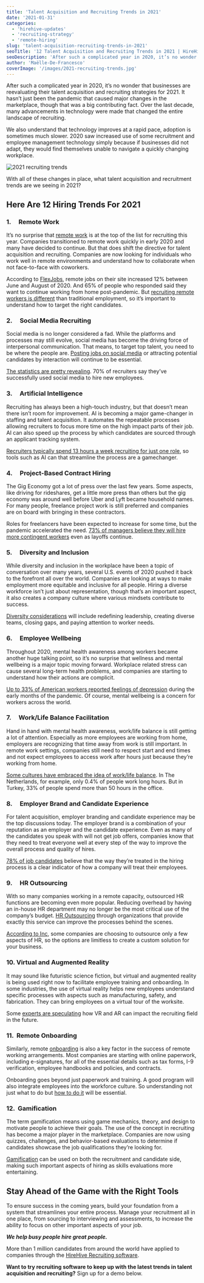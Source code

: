 ```yaml
---
title: 'Talent Acquisition and Recruiting Trends in 2021'
date: '2021-01-31'
categories:
  - 'hirehive-updates'
  - 'recruiting-strategy'
  - 'remote-hiring'
slug: 'talent-acquisition-recruiting-trends-in-2021'
seoTitle: '12 Talent Acquisition and Recruiting Trends in 2021 | HireHive'
seoDescription: 'After such a complicated year in 2020, it’s no wonder that companies are changing their talent acquisition and recruiting strategies for 2021. Check out the current hiring trends as we explore 12 recruiting trends in 2021.'
author: 'Maëlle-De-Francesco'
coverImage: '/images/2021-recruiting-trends.jpg'
---
```


After such a complicated year in 2020, it’s no wonder that businesses are reevaluating their talent acquisition and recruiting strategies for 2021. It hasn’t just been the pandemic that caused major changes in the marketplace, though that was a big contributing fact. Over the last decade, many advancements in technology were made that changed the entire landscape of recruiting.

We also understand that technology improves at a rapid pace, adoption is sometimes much slower. 2020 saw increased use of some recruitment and employee management technology simply because if businesses did not adapt, they would find themselves unable to navigate a quickly changing workplace.

![2021 recruiting trends](/images/2021-recruiting-trends-600x400.jpg)

With all of these changes in place, what talent acquisition and recruitment trends are we seeing in 2021?

## Here Are 12 Hiring Trends For 2021

### 1.     Remote Work

It’s no surprise that [remote work](https://hirehive.com/remote-working/) is at the top of the list for recruiting this year. Companies transitioned to remote work quickly in early 2020 and many have decided to continue. But that does shift the directive for talent acquisition and recruiting. Companies are now looking for individuals who work well in remote environments and understand how to collaborate when not face-to-face with coworkers.

According to [FlexJobs,](https://www.flexjobs.com/blog/post/survey-productivity-balance-improve-during-pandemic-remote-work/) remote jobs on their site increased 12% between June and August of 2020. And 65% of people who responded said they want to continue working from home post-pandemic. But [recruiting remote workers is different](https://www.fastcompany.com/90572072/recruiting-remote-workers-is-different-heres-how-to-tackle-the-first-step) than traditional employment, so it’s important to understand how to target the right candidates.

### 2.     Social Media Recruiting

Social media is no longer considered a fad. While the platforms and processes may still evolve, social media has become the driving force of interpersonal communication. That means, to target top talent, you need to be where the people are. [Posting jobs on social media](https://hirehive.com/recruiting-features/post-jobs-social-media/) or attracting potential candidates by interaction will continue to be essential.

[The statistics are pretty revealing](https://social-hire.com/blog/small-business/17-social-recruiting-statistics-for-2018-via-lauriewooduk-socialmedia-socialrecruiting). 70% of recruiters say they’ve successfully used social media to hire new employees.

### 3.     Artificial Intelligence

Recruiting has always been a high-touch industry, but that doesn’t mean there isn’t room for improvement. AI is becoming a major game-changer in staffing and talent acquisition. It automates the repeatable processes allowing recruiters to focus more time on the high impact parts of their job. AI can also speed up the process by which candidates are sourced through an applicant tracking system.

[Recruiters typically spend 13 hours a week recruiting for just one role](https://www.forbes.com/sites/falonfatemi/2019/10/31/how-ai-is-uprooting-recruiting/?sh=3954596246ce), so tools such as AI can that streamline the process are a gamechanger.

### 4.     Project-Based Contract Hiring

The Gig Economy got a lot of press over the last few years. Some aspects, like driving for rideshares, get a little more press than others but the gig economy was around well before Uber and Lyft became household names. For many people, freelance project work is still preferred and companies are on board with bringing in these contractors.

Roles for freelancers have been expected to increase for some time, but the pandemic accelerated the need. [73% of managers believe they will hire more contingent workers](https://www.simplilearn.com/growing-demand-for-freelance-work-article) even as layoffs continue.

### 5.     Diversity and Inclusion

While diversity and inclusion in the workplace have been a topic of conversation over many years, several U.S. events of 2020 pushed it back to the forefront all over the world. Companies are looking at ways to make employment more equitable and inclusive for all people. Hiring a diverse workforce isn’t just about representation, though that’s an important aspect, it also creates a company culture where various mindsets contribute to success.

[Diversity considerations](https://www.adp.com/spark/articles/2020/12/diversity-equity-and-inclusion-in-the-workplace-trends-for-2021.aspx) will include redefining leadership, creating diverse teams, closing gaps, and paying attention to worker needs.

### 6.     Employee Wellbeing

Throughout 2020, mental health awareness among workers became another huge talking point, so it’s no surprise that wellness and mental wellbeing is a major topic moving forward. Workplace related stress can cause several long-term health problems, and companies are starting to understand how their actions are complicit.

[Up to 33% of American workers reported feelings of depression](https://www.shrm.org/hr-today/news/hr-news/pages/shrm-research-covid-19-takes-a-toll-on-employees-mental-well-being.aspx) during the early months of the pandemic. Of course, mental wellbeing is a concern for workers across the world.

### 7.     Work/Life Balance Facilitation 

Hand in hand with mental health awareness, work/life balance is still getting a lot of attention. Especially as more employees are working from home, employers are recognizing that time away from work is still important. In remote work settings, companies still need to respect start and end times and not expect employees to access work after hours just because they’re working from home.

[Some cultures have embraced the idea of work/life balance](https://comparecamp.com/work-life-balance-statistics/#:~:text=United%20States,on%20leisure%20and%20personal%20care.). In The Netherlands, for example, only 0.4% of people work long hours. But in Turkey, 33% of people spend more than 50 hours in the office.

### 8.     Employer Brand and Candidate Experience

For talent acquisition, employer branding and candidate experience may be the top discussions today. The employer brand is a combination of your reputation as an employer and the candidate experience. Even as many of the candidates you speak with will not get job offers, companies know that they need to treat everyone well at every step of the way to improve the overall process and quality of hires.

[78% of job candidates](https://everyonesocial.com/blog/employer-branding-statistics/) believe that the way they’re treated in the hiring process is a clear indicator of how a company will treat their employees.

### 9.     HR Outsourcing

With so many companies working in a remote capacity, outsourced HR functions are becoming even more popular. Reducing overhead by having an in-house HR department may no longer be the most critical use of the company’s budget. [HR Outsourcing](https://hirehive.com/how-to-get-the-best-out-of-a-small-hr-team/) through organizations that provide exactly this service can improve the processes behind the scenes.

[According to Inc](https://www.inc.com/hr-outsourcing/best-hr-outsourcing-for-small-business-in-2017.html), some companies are choosing to outsource only a few aspects of HR, so the options are limitless to create a custom solution for your business.

### 10\. Virtual and Augmented Reality

It may sound like futuristic science fiction, but virtual and augmented reality is being used right now to facilitate employee training and onboarding. In some industries, the use of virtual reality helps new employees understand specific processes with aspects such as manufacturing, safety, and fabrication. They can bring employees on a virtual tour of the worksite.

Some [experts are speculating](https://theundercoverrecruiter.com/vr-in-recruitment/) how VR and AR can impact the recruiting field in the future.

### 11\.  Remote Onboarding

Similarly, remote [onboarding](https://hirehive.com/onboarding-processes/) is also a key factor in the success of remote working arrangements. Most companies are starting with online paperwork, including e-signatures, for all of the essential details such as tax forms, I-9 verification, employee handbooks and policies, and contracts.

Onboarding goes beyond just paperwork and training. A good program will also integrate employees into the workforce culture. So understanding not just what to do but [how to do it](https://www.humanresourcestoday.com/2021/onboarding/productivity/?open-article-id=15257340&article-title=how-to-improve-your-onboarding-process--covid---remote-work-issues-for-2021-&blog-domain=swipeclock.com&blog-title=swipeclock) will be essential.

### 12\.  Gamification

The term gamification means using game mechanics, theory, and design to motivate people to achieve their goals. The use of the concept in recruiting has become a major player in the marketplace. Companies are now using quizzes, challenges, and behavior-based evaluations to determine if candidates showcase the job qualifications they’re looking for.

[Gamification](https://www.forbes.com/sites/forbeshumanresourcescouncil/2020/03/09/seven-benefits-of-gamification-in-the-hiring-process/?sh=55a1c7c13bd8) can be used on both the recruitment and candidate side, making such important aspects of hiring as skills evaluations more entertaining.

## Stay Ahead of the Game with the Right Tools

To ensure success in the coming years, build your foundation from a system that streamlines your entire process. Manage your recruitment all in one place, from sourcing to interviewing and assessments, to increase the ability to focus on other important aspects of your job.

**_We help busy people hire great people._**

More than 1 million candidates from around the world have applied to companies through the [HireHive Recruiting software](https://hirehive.com/).

**Want to try recruiting software to keep up with the latest trends in talent acquisition and recruiting?** Sign up for a demo below.
